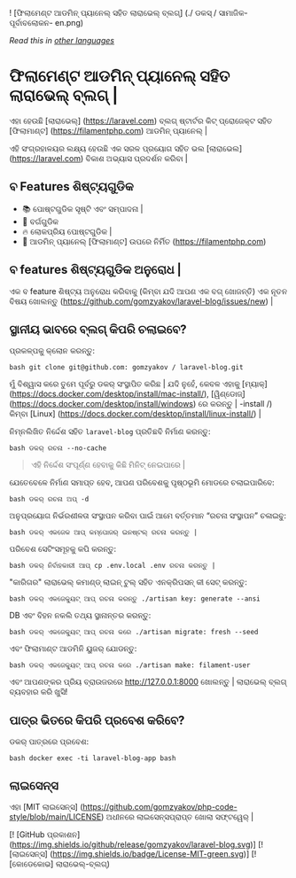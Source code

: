 ! [ଫିଲାମେଣ୍ଟ ଆଡମିନ୍ ପ୍ୟାନେଲ୍ ସହିତ ଲାରାଭେଲ୍ ବ୍ଲଗ୍] (./ ଡକସ୍ / ସାମାଜିକ-ପୂର୍ବାବଲୋକନ- en.png)

_Read this in [other languages](./Translations.md)_

# ଫିଲାମେଣ୍ଟ ଆଡମିନ୍ ପ୍ୟାନେଲ୍ ସହିତ ଲାରାଭେଲ୍ ବ୍ଲଗ୍ |

ଏହା ହେଉଛି [ଲାରାଭେଲ୍] (https://laravel.com) ବ୍ଲଗ୍ ଷ୍ଟାର୍ଟର କିଟ୍ ପ୍ରୋଜେକ୍ଟ ସହିତ [ଫିଲାମାଣ୍ଟ] (https://filamentphp.com) ଆଡମିନ୍ ପ୍ୟାନେଲ୍ |

ଏହି ସଂଗ୍ରହାଳୟର ଲକ୍ଷ୍ୟ ହେଉଛି ଏକ ସରଳ ପ୍ରୟୋଗ ସହିତ ଭଲ [ଲାରାଭେଲ] (https://laravel.com) ବିକାଶ ଅଭ୍ୟାସ ପ୍ରଦର୍ଶନ କରିବା |

## ବ Features ଶିଷ୍ଟ୍ୟଗୁଡିକ

- 📚 ପୋଷ୍ଟଗୁଡିକ ସୃଷ୍ଟି ଏବଂ ସମ୍ପାଦନା |
- 🥑 ବର୍ଗଗୁଡିକ
- 🔥 ଲୋକପ୍ରିୟ ପୋଷ୍ଟଗୁଡିକ |
- 🎉 ଆଡମିନ୍ ପ୍ୟାନେଲ୍ [ଫିଲାମାଣ୍ଟ] ଉପରେ ନିର୍ମିତ (https://filamentphp.com)

## ବ features ଶିଷ୍ଟ୍ୟଗୁଡିକ ଅନୁରୋଧ |

ଏକ ବ feature ଶିଷ୍ଟ୍ୟ ଅନୁରୋଧ କରିବାକୁ (କିମ୍ବା ଯଦି ଆପଣ ଏକ ବଗ୍ ଖୋଜନ୍ତି) ଏକ ନୂତନ ବିଷୟ ଖୋଲନ୍ତୁ (https://github.com/gomzyakov/laravel-blog/issues/new) |

## ସ୍ଥାନୀୟ ଭାବରେ ବ୍ଲଗ୍ କିପରି ଚଲାଇବେ?

ପ୍ରକଳ୍ପକୁ କ୍ଲୋନ କରନ୍ତୁ:

`` bash
git clone git@github.com: gomzyakov / laravel-blog.git
``

ମୁଁ ବିଶ୍ୱାସ କରେ ତୁମେ ପୂର୍ବରୁ ଡକର୍ ସଂସ୍ଥାପିତ କରିଛ | ଯଦି ନୁହେଁ, କେବଳ ଏହାକୁ [ମ୍ୟାକ୍] (https://docs.docker.com/desktop/install/mac-install/), [ୱିଣ୍ଡୋଜ୍] (https://docs.docker.com/desktop/install/windows) ରେ କରନ୍ତୁ | -install /) କିମ୍ବା [Linux] (https://docs.docker.com/desktop/install/linux-install/) |

ନିମ୍ନଲିଖିତ ନିର୍ଦ୍ଦେଶ ସହିତ `laravel-blog` ପ୍ରତିଛବି ନିର୍ମାଣ କରନ୍ତୁ:

`` bash
ଡକର୍ ରଚନା --no-cache
``

> ଏହି ନିର୍ଦ୍ଦେଶ ସଂପୂର୍ଣ୍ଣ ହେବାକୁ କିଛି ମିନିଟ୍ ନେଇପାରେ |

ଯେତେବେଳେ ନିର୍ମାଣ ସମାପ୍ତ ହେବ, ଆପଣ ପରିବେଶକୁ ପୃଷ୍ଠଭୂମି ମୋଡରେ ଚଲାଇପାରିବେ:

`` bash
ଡକର୍ ରଚନା ଅପ୍ -d
``

ଅନୁପ୍ରୟୋଗ ନିର୍ଭରଶୀଳତା ସଂସ୍ଥାପନ କରିବା ପାଇଁ ଆମେ ବର୍ତ୍ତମାନ “ରଚନା ସଂସ୍ଥାପନ” ଚଳାଇବୁ:

`` bash
ଡକର୍ ଏକଜେକ ଆପ୍ କମ୍ପୋଜର୍ ଇନଷ୍ଟଲ୍ ରଚନା କରନ୍ତୁ |
``

ପରିବେଶ ସେଟିଂସମୂହକୁ କପି କରନ୍ତୁ:

`` bash
ଡକର୍ ନିର୍ବାହକାରୀ ଆପ୍ cp .env.local .env ରଚନା କରନ୍ତୁ |
``

"କାରିଗର" ଲାରାଭେଲ୍ କମାଣ୍ଡ୍ ଲାଇନ୍ ଟୁଲ୍ ସହିତ ଏନକ୍ରିପସନ୍ କୀ ସେଟ୍ କରନ୍ତୁ:

`` bash
ଡକର୍ ଏକଜେକ୍ୟୁଟ୍ ଆପ୍ ରଚନା କରନ୍ତୁ ./artisan key: generate --ansi
``

DB ଏବଂ ବିହନ ନକଲି ତଥ୍ୟ ସ୍ଥାନାନ୍ତର କରନ୍ତୁ:

`` bash
ଡକର୍ ଏକଜେକ୍ୟୁଟ୍ ଆପ୍ ରଚନା କରେ ./artisan migrate: fresh --seed
``

ଏବଂ ଫିଲାମାଣ୍ଟ ଆଡମିନି ୟୁଜର୍ ଯୋଡନ୍ତୁ:

`` bash
ଡକର୍ ଏକଜେକ୍ୟୁଟ୍ ଆପ୍ ରଚନା କରେ ./artisan make: filament-user
``

ଏବଂ ଆପଣଙ୍କର ପ୍ରିୟ ବ୍ରାଉଜରରେ http://127.0.0.1:8000 ଖୋଲନ୍ତୁ | ଲାରାଭେଲ୍ ବ୍ଲଗ୍ ବ୍ୟବହାର କରି ଖୁସି!

## ପାତ୍ର ଭିତରେ କିପରି ପ୍ରବେଶ କରିବେ?

ଡକର୍ ପାତ୍ରରେ ପ୍ରବେଶ:

`` bash
docker exec -ti laravel-blog-app bash
``

## ଲାଇସେନ୍ସ

ଏହା [MIT ଲାଇସେନ୍ସ] (https://github.com/gomzyakov/php-code-style/blob/main/LICENSE) ଅଧୀନରେ ଲାଇସେନ୍ସପ୍ରାପ୍ତ ଖୋଲା ସଫ୍ଟୱେର୍ |


[! [GitHub ପ୍ରକାଶନ] (https://img.shields.io/github/release/gomzyakov/laravel-blog.svg)]
[! [ଲାଇସେନ୍ସ] (https://img.shields.io/badge/License-MIT-green.svg)]
[! [କୋଡେକୋଭ] ଲାରାଭେଲ୍-ବ୍ଲଗ୍)
